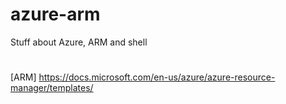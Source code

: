# azure-arm
Stuff about Azure, ARM and shell
#
[ARM] https://docs.microsoft.com/en-us/azure/azure-resource-manager/templates/


